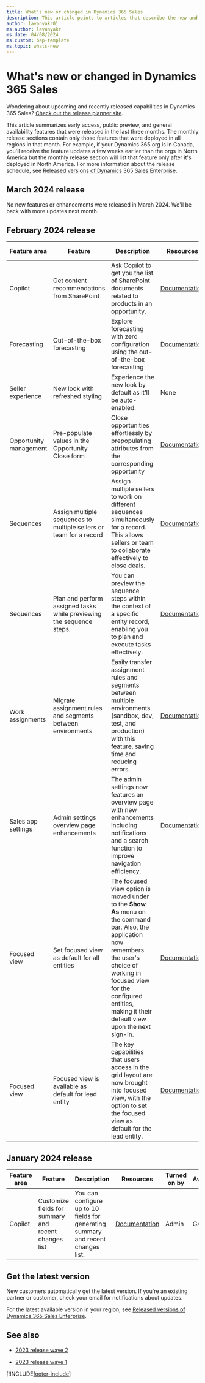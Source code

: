 ```yaml
---
title: What's new or changed in Dynamics 365 Sales
description: This article points to articles that describe the new and changed features in each release of Dynamics 365 Sales.
author: lavanyakr01
ms.author: lavanyakr
ms.date: 04/08/2024
ms.custom: bap-template 
ms.topic: whats-new 
---
```


# What's new or changed in Dynamics 365 Sales

Wondering about upcoming and recently released capabilities in Dynamics 365 Sales? [Check out the release planner site](https://experience.dynamics.com/releaseplans/?app=sales). 

This article summarizes early access, public preview, and general availability features that were released in the last three months. The monthly release sections contain only those features that were deployed in all regions in that month. For example, if your Dynamics 365 org is in Canada, you'll receive the feature updates a few weeks earlier than the orgs in North America but the monthly release section will list that feature only after it's deployed in North America. For more information about the release schedule, see [Released versions of Dynamics 365 Sales Enterprise](/dynamics365/released-versions/dynamics365sales#latest-version-availability).  


## March 2024 release

No new features or enhancements were released in March 2024. We'll be back with more updates next month.

## February 2024 release

| Feature area | Feature | Description | Resources | Turned on | Availability |
|---|---|---|---|---|---|
| Copilot | Get content recommendations from SharePoint  | Ask Copilot to get you the list of SharePoint documents related to products in an opportunity. | [Documentation](copilot-get-doc-suggestions.md#get-content-recommendations-from-sharepoint) | By Admin | Public preview |
| Forecasting | Out-of-the-box forecasting | Explore forecasting with zero configuration using the out-of-the-box forecasting | [Documentation](view-forecasts.md#out-of-the-box-forecast-preview) | For all users | Public preview |
| Seller experience | New look with refreshed styling | Experience the new look by default as it’ll be auto-enabled. | None | For all users | Early access |
| Opportunity management | Pre-populate values in the Opportunity Close form | Close opportunities effortlessly by prepopulating attributes from the corresponding opportunity | [Documentation](customize-opportunity-close-experience.md#step-4-pre-populate-values-in-the-opportunity-close-form-from-the-corresponding-opportunity) | By admins | GA |
| Sequences | Assign multiple sequences to multiple sellers or team for a record | Assign multiple sellers to work on different sequences simultaneously for a record. This allows sellers or team to collaborate effectively to close deals. | [Documentation](connect-a-sequence-to-records.md#connect-multiple-sequences-to-record) | For all users  | GA |
| Sequences | Plan and perform assigned tasks while previewing the sequence steps. | You can preview the sequence steps within the context of a specific entity record, enabling you to plan and execute tasks effectively. |  [Documentation](understand-the-up-next-widget.md#preview-a-sequence) | For all users | Public preview |
| Work assignments | Migrate assignment rules and segments between environments | Easily transfer assignment rules and segments between multiple environments (sandbox, dev, test, and production) with this feature, saving time and reducing errors. | [Documentation](wa-migrate-assignment-rules-segments.md) | By admins | GA |
| Sales app settings | Admin settings overview page enhancements | The admin settings now features an overview page with new enhancements including notifications and a search function to improve navigation efficiency. |  [Documentation](admin-settings-overview.md?tabs=SE#sales-app-settings) | By admins | GA |
| Focused view | Set focused view as default for all entities | The focused view option is moved under to the **Show As** menu on the command bar. Also, the application now remembers the user's choice of working in focused view for the configured entities, making it their default view upon the next sign-in. | [Documentation](configure-focused-view.md) | By admin | Early access |
| Focused view | Focused view is available as default for lead entity | The key capabilities that users access in the grid layout are now brought into focused view, with the option to set the focused view as default for the lead entity. |  [Documentation](set-focused-view-as-default.md) | By admin | Early access |

## January 2024 release

| Feature area | Feature | Description | Resources | Turned on by | Availability |
|---|---|---|---|---|---|
| Copilot | Customize fields for summary and recent changes list | You can configure up to 10 fields for generating summary and recent changes list. | [Documentation](enable-setup-copilot.md#configure-fields-for-generating-summaries-and-recent-changes-list) | Admin | GA |


## Get the latest version

New customers automatically get the latest version. If you're an existing partner or customer, check your email for notifications about updates.

For the latest available version in your region, see [Released versions of Dynamics 365 Sales Enterprise](/dynamics365/released-versions/dynamics365sales).

## See also

- [2023 release wave 2](/dynamics365/release-plan/2023wave2/sales/dynamics365-sales/planned-features)

- [2023 release wave 1](/dynamics365/release-plan/2023wave1/sales/dynamics365-sales/planned-features)


[!INCLUDE[footer-include](../includes/footer-banner.md)]
